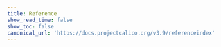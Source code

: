 ```yaml
---
title: Reference
show_read_time: false
show_toc: false
canonical_url: 'https://docs.projectcalico.org/v3.9/referenceindex'
---
```

